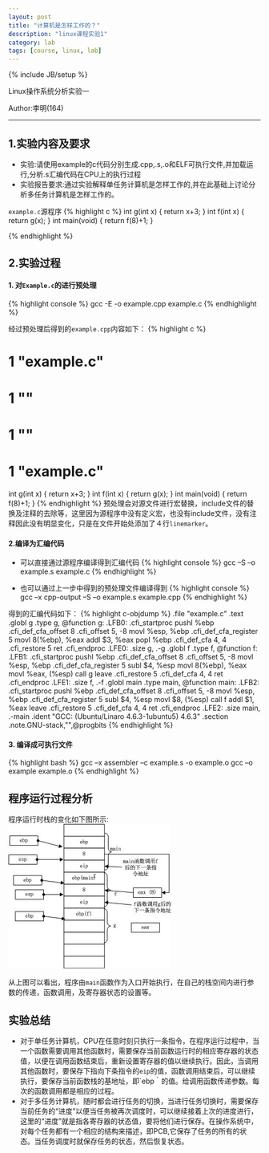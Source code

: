 ```yaml
---
layout: post
title: "计算机是怎样工作的？"
description: "linux课程实验1"
category: lab
tags: [course, linux, lab]
---
```

{% include JB/setup %}

Linux操作系统分析实验一

Author:李明(164)

**********************


## 1.实验内容及要求
* 实验:请使用example的c代码分别生成.cpp,.s,.o和ELF可执行文件,并加载运行,分析.s汇编代码在CPU上的执行过程
* 实验报告要求:通过实验解释单任务计算机是怎样工作的,并在此基础上讨论分析多任务计算机是怎样工作的。

`example.c`源程序
{% highlight c %}
int g(int x)
{
    return x+3;
}
int f(int x)
{
    return g(x);
}
int main(void)
{
    return f(8)+1;
}

{% endhighlight %}

## 2.实验过程

#### 1. 对`Example.c`的进行预处理
{% highlight console %}
gcc -E -o example.cpp example.c
{% endhighlight %}

经过预处理后得到的`example.cpp`内容如下：
{% highlight c %}
# 1 "example.c"
# 1 "<built-in>"
# 1 "<command-line>"
# 1 "example.c"
int g(int x)
{
    return x+3;
}
int f(int x)
{
    return g(x);
}
int main(void)
{
    return f(8)+1;
}
{% endhighlight %}
预处理会对源文件进行宏替换，include文件的替换及注释的去除等，这里因为源程序中没有定义宏，也没有include文件，没有注释因此没有明显变化，只是在文件开始处添加了４行`linemarker`。

#### 2.编译为汇编代码

* 可以直接通过源程序编译得到汇编代码
{% highlight console %}
gcc –S –o example.s example.c
{% endhighlight %}

* 也可以通过上一步中得到的预处理文件编译得到
{% highlight console %}
gcc –x cpp-output –S –o example.s example.cpp
{% endhighlight %}

得到的汇编代码如下：
{% highlight c-objdump %}
    .file   "example.c"
    .text
    .globl  g
    .type   g, @function
g:
.LFB0:
    .cfi_startproc
    pushl   %ebp
    .cfi_def_cfa_offset 8
    .cfi_offset 5, -8
    movl    %esp, %ebp
    .cfi_def_cfa_register 5
    movl    8(%ebp), %eax
    addl    $3, %eax
    popl    %ebp
    .cfi_def_cfa 4, 4
    .cfi_restore 5
    ret
    .cfi_endproc
.LFE0:
    .size   g, .-g
    .globl  f
    .type   f, @function
f:
.LFB1:
    .cfi_startproc
    pushl   %ebp
    .cfi_def_cfa_offset 8
    .cfi_offset 5, -8
    movl    %esp, %ebp
    .cfi_def_cfa_register 5
    subl    $4, %esp
    movl    8(%ebp), %eax
    movl    %eax, (%esp)
    call    g
    leave
    .cfi_restore 5
    .cfi_def_cfa 4, 4
    ret
    .cfi_endproc
.LFE1:
    .size   f, .-f
    .globl  main
    .type   main, @function
main:
.LFB2:
    .cfi_startproc
    pushl   %ebp
    .cfi_def_cfa_offset 8
    .cfi_offset 5, -8
    movl    %esp, %ebp
    .cfi_def_cfa_register 5
    subl    $4, %esp
    movl    $8, (%esp)
    call    f
    addl    $1, %eax
    leave
    .cfi_restore 5
    .cfi_def_cfa 4, 4
    ret
    .cfi_endproc
.LFE2:
    .size   main, .-main
    .ident  "GCC: (Ubuntu/Linaro 4.6.3-1ubuntu5) 4.6.3"
    .section    .note.GNU-stack,"",@progbits
{% endhighlight %}

#### 3. 编译成可执行文件
{% highlight bash %}
gcc –x assembler –c example.s -o example.o
gcc –o example example.o
{% endhighlight %}

## 程序运行过程分析

程序运行时栈的变化如下图所示:
![stack.jpg](/images/course/linux/stack.jpg )

从上图可以看出，程序由`main`函数作为入口开始执行，在自己的栈空间内进行参数的传递，函数调用，及寄存器状态的设置等。

## 实验总结

* 对于单任务计算机，CPU在任意时刻只执行一条指令，在程序运行过程中，当一个函数需要调用其他函数时，需要保存当前函数运行时的相应寄存器的状态值，以便在调用函数结束后，重新设置寄存器的值以继续执行。因此，当调用其他函数时，要保存下指向下条指令的`eip`的值，函数调用结束后，可以继续执行，要保存当前函数栈的基地址，即`ebp｀的值。给调用函数传递参数。每次的函数调用都是相应的过程。
* 对于多任务计算机，随时都会进行任务的切换，当进行任务切换时，需要保存当前任务的“进度”以便当任务被再次调度时，可以继续接着上次的进度进行，这里的“进度”就是指各寄存器的状态值，要将他们进行保存。在操作系统中，对每个任务都有一个相应的结构来描述，即PCB,它保存了任务的所有的状态。当任务调度时就保存任务的状态，然后恢复状态。